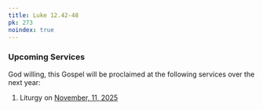 ```yaml
---
title: Luke 12.42-48
pk: 273
noindex: true
---
```


### Upcoming Services

God willing, this Gospel will be proclaimed at the following services over the next year:


1. Liturgy on [November, 11, 2025](https://orthocal.info/readings/gregorian/2025/11/11/)
